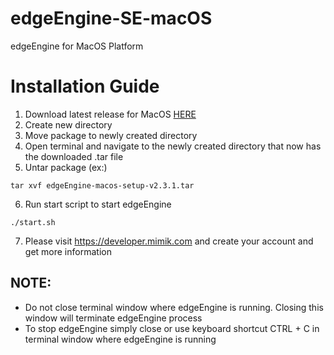 # edgeEngine-SE-macOS

edgeEngine for MacOS Platform

# Installation Guide

1. Download latest release for MacOS [HERE](https://github.com/edgeEngine/egdeengine-macos/releases)
2. Create new directory
3. Move package to newly created directory 
4. Open terminal and navigate to the newly created directory that now has the downloaded .tar file
5. Untar package (ex:)
```
tar xvf edgeEngine-macos-setup-v2.3.1.tar
```
6. Run start script to start edgeEngine
```
./start.sh
```
7. Please visit https://developer.mimik.com and create your account and get more information

## NOTE:
- Do not close terminal window where edgeEngine is running. Closing this window will terminate edgeEngine process
- To stop edgeEngine simply close or use keyboard shortcut CTRL + C in terminal window where edgeEngine is running 

